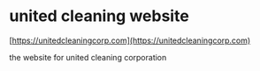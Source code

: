 # united cleaning website

[https://unitedcleaningcorp.com](https://unitedcleaningcorp.com)

the website for united cleaning corporation
